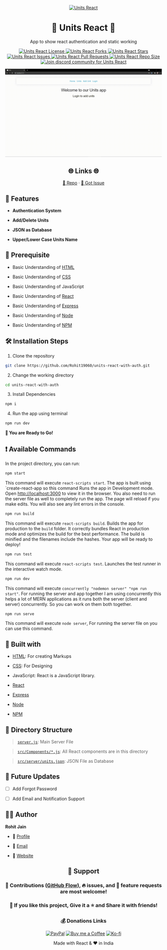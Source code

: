 <p align="center">
  <a href="https://github.com/Rohit19060/units-react-with-auth" title="Units React">
    <img src="https://kingtechnologies.in/assets/images/logo.png" width="80px" alt="Units React"/>
  </a>
</p>
<h1 align="center">🌟 Units React 🌟</h1>
<p align="center">App to show react authentication and static working</p>

<p align="center">
<a href="https://github.com/Rohit19060/units-react-with-auth/blob/master/LICENSE" title="License">
<img src="https://img.shields.io/github/license/Rohit19060/units-react-with-auth?label=License&logo=Github&style=flat-square" alt="Units React License"/>
</a>
<a href="https://github.com/Rohit19060/units-react-with-auth/fork" title="Forks">
<img src="https://img.shields.io/github/forks/Rohit19060/units-react-with-auth?label=Forks&logo=Github&style=flat-square" alt="Units React Forks"/>
</a>
<a href="https://github.com/Rohit19060/units-react-with-auth/stargazers" title="Stars">
<img src="https://img.shields.io/github/stars/Rohit19060/units-react-with-auth?label=Stars&logo=Github&style=flat-square" alt="Units React Stars"/>
</a>
<a href="https://github.com/Rohit19060/units-react-with-auth/issues" title="Issues">
<img src="https://img.shields.io/github/issues/Rohit19060/units-react-with-auth?label=Issues&logo=Github&style=flat-square" alt="Units React Issues"/>
</a>
<a href="https://github.com/Rohit19060/units-react-with-auth/pulls" title="Pull Requests">
<img src="https://img.shields.io/github/issues-pr/Rohit19060/units-react-with-auth?label=Pull%20Requests&logo=Github&style=flat-square" alt="Units React Pull Requests"/>
</a>
<a href="https://github.com/Rohit19060/units-react-with-auth" title="Repo Size">
<img src="https://img.shields.io/github/repo-size/Rohit19060/units-react-with-auth?label=Repo%20Size&logo=Github&style=flat-square" alt="Units React Repo Size"/>
</a>
<a href="https://discord.gg/2wpHNSjwm2" title="Join King Tech's Community">
<img src="https://img.shields.io/discord/737854816402800690?color=%236d82cb&label=Join%20Community&logo=discord&logoColor=%23FFFFFF&style=flat-square" alt="Join discord community for Units React"/>
</a>
</p>

<p align="center" title="Units React"><img src="./assets/images/main.gif" alt="Units React"/></p>

<h2 align="center">🌐 Links 🌐</h2>
<p align="center">
    <a href="https://github.com/Rohit19060/units-react-with-auth" title="Units React Repo">📂 Repo</a>
    ·
    <a href="https://github.com/Rohit19060/units-react-with-auth/issues/new/choose" title="🐛Report Bug/🎊Request Feature">🚀 Got Issue</a>
</p>

## 🚀 Features

- **Authentication System**

- **Add/Delete Units**

- **JSON as Database**

- **Upper/Lower Case Units Name**

## 🦋 Prerequisite

- Basic Understanding of [HTML](https://youtu.be/JHv2jmnrLlA "HTML - First Step Towards Web Development")

- Basic Understanding of [CSS](https://youtu.be/d1tP7ow7HbQ "CSS - Second Step Towards Web Development")

- Basic Understanding of JavaScript

- Basic Understanding of [React](https://reactjs.org/ "React")

- Basic Understanding of [Express](https://expressjs.com/ "Express")

- Basic Understanding of [Node](https://nodejs.org/ "Node")

- Basic Understanding of [NPM](https://www.npmjs.com/ "NPM")

## 🛠️ Installation Steps

1. Clone the repository

```Bash
git clone https://github.com/Rohit19060/units-react-with-auth.git
```

2. Change the working directory

```Bash
cd units-react-with-auth
```

3. Install Dependencies

```Bash
npm i
```

4. Run the app using terminal

```Bash
npm run dev
```

**🎇 You are Ready to Go!**

## ❗ Available Commands

In the project directory, you can run:

```Bash
npm start
```

This command will execute `react-scripts start`. The app is built using `create-react-app so this command Runs the app in Development mode. Open [http://localhost:3000](http://localhost:3000) to view it in the browser. You also need to run the server file as well to completely run the app. The page will reload if you make edits. You will also see any lint errors in the console.

```Bash
npm run build
```

This command will execute `react-scripts build`. Builds the app for production to the `build` folder. It correctly bundles React in production mode and optimizes the build for the best performance. The build is minified and the filenames include the hashes. Your app will be ready to deploy!

```Bash
npm run test
```

This command will execute `react-scripts test`. Launches the test runner in the interactive watch mode.

```Bash
npm run dev
```

This command will execute `concurrently "nodemon server" "npm run start"`. For running the server and app together I am using concurrently this helps a lot of MERN applications as it runs both the server (client and server) concurrently. So you can work on them both together.

```Bash
npm run serve
```

This command will execute `node server`, For running the server file on you can use this command.

## 👷 Built with

- [HTML](https://youtu.be/JHv2jmnrLlA "HTML - First Step Towards Web Development"): For creating Markups

- [CSS](https://youtu.be/d1tP7ow7HbQ "CSS - Second Step Towards Web Development"): For Designing

- JavaScript: React is a JavaScript library.

- [React](https://reactjs.org/ "React")

- [Express](https://expressjs.com/ "Express")

- [Node](https://nodejs.org/ "Node")

- [NPM](https://www.npmjs.com/ "NPM")

## 📂 Directory Structure

> [`server.js`](https://github.com/Rohit19060/units-react-with-auth/blob/main/server.js "Server"): Main Server File

> [`src/Components/*.js`](https://github.com/Rohit19060/units-react-with-auth/tree/main/src/Components "Components Directory"): All React components are in this directory

> [`src/server/units.json`](https://github.com/Rohit19060/units-react-with-auth/blob/main/src/server/units.json "Database File"): JSON File as Database

## 🎊 Future Updates

- [ ] Add Forgot Password

- [ ] Add Email and Notification Support

## 🧑🏻 Author

**Rohit Jain**

- 🌌 [Profile](https://github.com/Rohit19060 "Rohit Jain")

- 🏮 [Email](mailto:rohitjain19060@gmail.com?subject=Hi%20from%20Units%20React "Hi!")

- 🦁 [Website](https://kingtechnologies.in "Welcome")

<h2 align="center">🤝 Support</h2>

<h3 align="center">🎀 Contributions (<a href="https://guides.github.com/introduction/flow" title="GitHub flow">GitHub Flow</a>), 🔥 issues, and 🥮 feature requests are most welcome!</h3>

<h3 align="center">💙 If you like this project, Give it a ⭐ and Share it with friends!</h3>
<h3 align="center">💰 Donations Links</h3>
<p align="center">
<a href="https://www.paypal.me/kingrohitJ" title="PayPal"><img src="https://kingtechnologies.in/assets/images/paypal.png" alt="PayPal"/></a>
<a href="https://www.buymeacoffee.com/rohitjain" title="Buy me a Coffee"><img src="https://kingtechnologies.in/assets/images/coffee.png" alt="Buy me a Coffee"/></a>
<a href="https://ko-fi.com/rohitjain" title="Ko-fi"><img src="https://kingtechnologies.in/assets/images/kofi.png" alt="Ko-fi"/></a>
</p>

<p align="center">Made with React & ❤️ in India</p>
